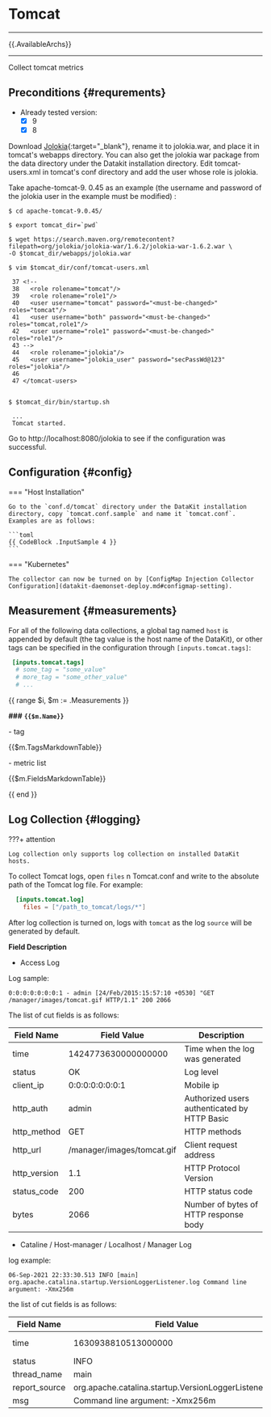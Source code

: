 
# Tomcat
---

{{.AvailableArchs}}

---

Collect tomcat metrics

## Preconditions {#requrements}

- Already tested version:
    - [x] 9
    - [x] 8

Download [Jolokia](https://search.maven.org/remotecontent?filepath=org/jolokia/jolokia-war/1.6.2/jolokia-war-1.6.2.war){:target="_blank"}, rename it to jolokia.war, and place it in tomcat's webapps directory. You can also get the jolokia war package from the data directory under the Datakit installation directory. Edit tomcat-users.xml in tomcat's conf directory and add the user whose role is jolokia.

Take apache-tomcat-9. 0.45 as an example (the username and password of the jolokia user in the example must be modified) :

```ssh
$ cd apache-tomcat-9.0.45/

$ export tomcat_dir=`pwd`

$ wget https://search.maven.org/remotecontent?filepath=org/jolokia/jolokia-war/1.6.2/jolokia-war-1.6.2.war \
-O $tomcat_dir/webapps/jolokia.war

$ vim $tomcat_dir/conf/tomcat-users.xml

 37 <!--
 38   <role rolename="tomcat"/>
 39   <role rolename="role1"/>
 40   <user username="tomcat" password="<must-be-changed>" roles="tomcat"/>
 41   <user username="both" password="<must-be-changed>" roles="tomcat,role1"/>
 42   <user username="role1" password="<must-be-changed>" roles="role1"/>
 43 -->
 44   <role rolename="jolokia"/>
 45   <user username="jolokia_user" password="secPassWd@123" roles="jolokia"/>
 46
 47 </tomcat-users>


$ $tomcat_dir/bin/startup.sh

 ...
 Tomcat started.
```

Go to http://localhost:8080/jolokia to see if the configuration was successful.

## Configuration {#config}

=== "Host Installation"

    Go to the `conf.d/tomcat` directory under the DataKit installation directory, copy `tomcat.conf.sample` and name it `tomcat.conf`. Examples are as follows:
    
    ```toml
    {{ CodeBlock .InputSample 4 }}
    ```

=== "Kubernetes"

    The collector can now be turned on by [ConfigMap Injection Collector Configuration](datakit-daemonset-deploy.md#configmap-setting).

## Measurement {#measurements}

For all of the following data collections, a global tag named `host` is appended by default (the tag value is the host name of the DataKit), or other tags can be specified in the configuration through `[inputs.tomcat.tags]`:

``` toml
 [inputs.tomcat.tags]
  # some_tag = "some_value"
  # more_tag = "some_other_value"
  # ...
```

{{ range $i, $m := .Measurements }}



**###** **`{{$m.Name}}`**



\-  tag



{{$m.TagsMarkdownTable}}



\- metric list



{{$m.FieldsMarkdownTable}}



{{ end }}

## Log Collection {#logging}

???+ attention

    Log collection only supports log collection on installed DataKit hosts.

To collect Tomcat logs, open `files` n Tomcat.conf and write to the absolute path of the Tomcat log file. For example:
``` toml
  [inputs.tomcat.log]
    files = ["/path_to_tomcat/logs/*"]
```

After log collection is turned on, logs with `tomcat` as the log `source` will be generated by default.

**Field Description**

* Access Log

Log sample:

```
0:0:0:0:0:0:0:1 - admin [24/Feb/2015:15:57:10 +0530] "GET /manager/images/tomcat.gif HTTP/1.1" 200 2066
```

The list of cut fields is as follows:

| Field Name       | Field Value                     | Description                           |
| ---          | ---                        | ---                            |
| time         | 1424773630000000000        | Time when the log was generated                 |
| status       | OK                         | Log level                       |
| client_ip    | 0:0:0:0:0:0:0:1            | Mobile  ip                      |
| http_auth    | admin                      | Authorized users authenticated by HTTP Basic |
| http_method  | GET                        | HTTP methods                      |
| http_url     | /manager/images/tomcat.gif | Client request address                 |
| http_version | 1.1                        | HTTP Protocol Version                  |
| status_code  | 200                        | HTTP status code                    |
| bytes        | 2066                       | Number of bytes of HTTP response body        |

* Cataline / Host-manager / Localhost / Manager Log

log example:

```
06-Sep-2021 22:33:30.513 INFO [main] org.apache.catalina.startup.VersionLoggerListener.log Command line argument: -Xmx256m
```

the list of cut fields is as follows:

| Field Name        | Field Value                                                | Description                 |
| ---           | ---                                                   | ---                  |
| time          | 1630938810513000000                                   | Time when the log was generated       |
| status        | INFO                                                  | Log level             |
| thread_name   | main                                                  | Thread name               |
| report_source | org.apache.catalina.startup.VersionLoggerListener.log | ClassName.MethodName |
| msg           | Command line argument: -Xmx256m                       | Message                 |
